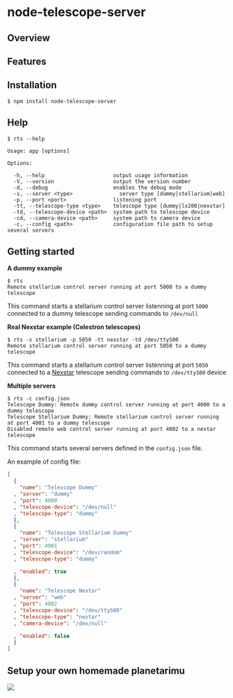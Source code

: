 # node-telescope-server

## Overview

## Features


## Installation

    $ npm install node-telescope-server

## Help

    $ rts --help

    Usage: app [options]

    Options:

      -h, --help                      output usage information
      -V, --version                   output the version number
      -d, --debug                     enables the debug mode
      -s, --server <type>               server type [dummy|stellarium|web]
      -p, --port <port>               listening port
      -tt, --telescope-type <type>    telescope type [dummy|lx200|nexstar]
      -td, --telescope-device <path>  system path to telescope device
      -cd, --camera-device <path>     system path to camera device
      -c, --config <path>             configuration file path to setup several servers


## Getting started

**A dummy example**

    $ rts
    Remote stellarium control server running at port 5000 to a dummy telescope

This command starts a stellarium control server listenning at port `5000` connected to a dummy telescope sending commands to `/dev/null`

**Real Nexstar example (Celestron telescopes)**

    $ rts -s stellarium -p 5050 -tt nexstar -td /dev/ttyS00
    Remote stellarium control server running at port 5050 to a dummy telescope

This command starts a stellarium control server listenning at port `5050` connected to a [Nexstar](http://www.nexstarsite.com/ "Nexstar Protocol") telescope sending commands to `/dev/ttyS00` device

**Multiple servers**

    $ rts -c config.json
    Telescope Dummy: Remote dummy control server running at port 4000 to a dummy telescope
    Telescope Stellarium Dummy: Remote stellarium control server running at port 4001 to a dummy telescope
    Disabled remote web control server running at port 4002 to a nextar telescope

This command starts several servers defined in the `config.json` file.

An example of config file:

```json
[
  {
    "name": "Telescope Dummy"
  , "server": "dummy"
  , "port": 4000
  , "telescope-device": "/dev/null"
  , "telescope-type": "dummy"
  },
  {
    "name": "Telescope Stellarium Dummy"
  , "server": "stellarium"
  , "port": 4001
  , "telescope-device": "/dev/random"
  , "telescope-type": "dummy"

  , "enabled": true
  },
  {
    "name": "Telescope Nextar"
  , "server": "web"
  , "port": 4002
  , "telescope-device": "/dev/ttyS00"
  , "telescope-type": "nextar"
  , "camera-device": "/dev/null"

  , "enabled": false
  }
]
```

## Setup your own homemade planetarimu

![](http://www.stellarium.org/img/screenshots/0.10-orion-nebula.jpg)
